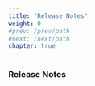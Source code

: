 ```yaml
---
title: "Release Notes"
weight: 0
#prev: /prev/path
#next: /next/path
chapter: true
---
```


### Release Notes
